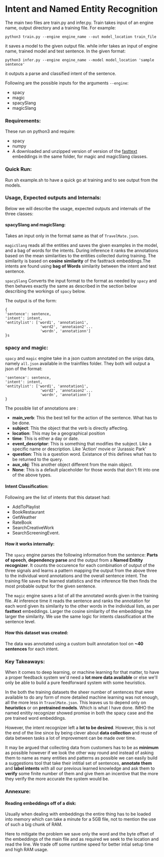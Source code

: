 # Intent and Named Entity Recognition
The main two files are train.py and infer.py. Train takes input of an engine name, output directory and a training file. For example:
```
python3 train.py --engine engine_name --out model_location train_file
```
it saves a model to the given output file.
while infer takes an input of engine name, trained model and test sentence.
In the given format:
```
python3 infer.py --engine engine_name --model model_location 'sample sentence'
```
it outputs a parse and classified intent of the sentence.

Following are the possible inputs for the arguments ```--engine```:
* spacy
* magic
* spacySlang
* magicSlang

### Requirements:
These run on python3 and require:
* spacy
* numpy
* A downloaded and unzipped version of version of the [fasttext](https://s3-us-west-1.amazonaws.com/fasttext-vectors/crawl-300d-2M.vec.zip) embeddings in the same folder, for magic and magicSlang classes.

### Quick Run:
Run sh example.sh to have a quick go at training and to see output from the models.

### Usage, Expected outputs and Internals:
Below we will describe the usage, expected outputs and internals of the three classes:

#### spacySlang and magicSlang:
Takes an input only in the format same as that of ```TravelMate.json```.

```magicSlang``` reads all the entities and saves the given examples in the model, and a bag of words for the intents.
During inference it ranks the annotations based on the mean similarities to the entities collected during training. The similarity is based on **cosine similarity** of the fasttrack embeddings.The intents are found using **bag of Words** similarity between the intent and test sentence.

```spacySlang``` Converts the input format to the format as needed by ```spacy``` and then behaves exactly the same as described in the section below describing the workings of ```spacy``` below.

The output is of the form:
```
{
'sentence': sentence,
'intent': intent,
'entitylist': ['word1', 'annotation1',
                'word2', 'annotaion2'...
                'wordn', 'annotationn']
}s
```



### spacy and magic:
```spacy``` and ```magic``` engine take in a json custom annotated on the snips data, namely ```all.json``` available in the trainfiles
folder. They both will output a json of the format:

```{
'sentence': sentence,
'intent': intent,
'entitylist': ['word1', 'annotation1',
                'word2', 'annotaion2'...
                'wordn', 'annotationn']
}
```
The possible list of annotations are :

* **main_verb**: This the best tell for the action of the sentence. What has to be done.
* **subject**: This the object that the verb is directly affecting.
* **location**: This may be a geographical position
* **time**: This is either a day or date.
* **event_descriptor**: This is something that modifies the subject. Like a specific name or description. Like 'Action' movie or 'Jurassic Park'
* **question**: This is a question word. Existance of this defines what has to be returned to the query.
* **aux_obj**: This another object different from the main object.
* **None**: This is a default placeholder for those words that don't fit into one of the above types.

#### Intent Classification:
Following are the list of intents that this dataset had:
* AddToPlaylist
* BookRestaurant
* GetWeather
* RateBook
* SearchCreativeWork
* SearchScreeningEvent.

#### How it works internally:
The ```spacy``` engine parses the following information from the sentence:
**Parts of speech**, **dependency parse** and the output from a **Named Enitity recognizer**.
It counts the occurence for each combination of output of the three signals and learns
a pattern mapping the output from the above three to the individual word annotations
and the overall sentence intent.
The training file saves the learned statistics and the inference file then finds
the most probable output for the given sentence.

The ```magic``` engine saves a list of all the annotated words given in the training file.
At inference time it reads the sentence and ranks the annotation for each word given
its similarity to the other words in the individual lists, as per **fasttext** embeddings.
Larger the cosine similarity of the embeddings the larger the similarity.
We use the same logic for intents classification at the sentence level.

#### How this dataset was created:
The data was annotated using a custom built annotation tool on **~40 sentences** for each intent.

### Key Takeaways:
When it comes to deep learning, or machine learning for that matter, to have a proper feedback system we'd need a **lot more data available** or else we'll only be able to build a pure feedforward system with some heuristics.

In the both the training datasets the sheer number of sentences that were available to do any form of more detailed machine learning was not enough, all the more less in ```TravelMate.json```. This leaves us to depend only on **heuristics** or on **pretrained models**. Which is what I have done. IMHO the named enitity recognizer showed promise in both the spacy case and the pre trained word embeddings.

However, the intent recognizer left a **lot to be desired**. However, this is not the end of the line since by being clever about **data collection** and reuse of data between tasks a lot of improvement can be made over time.

It may be argued that collecting data from customers has to be as **minimum** as possible however if we look the other way round and instead of asking them to name as many entities and patterns as possible we can easily build a suggestions tool that take their intitial set of sentences, **annotate them** and **label intents** with all our previous learned knowledge and ask them to **verify** some finite number of them and give them an incentive that the more they verify the more accurate the system would be.

### Annexure:
#### Reading embeddings off of a disk:
Usually when dealing with embeddings the entire thing has to be loaded into memory which can take a minute for a 5GB file, not to mention the use of such a big chunk of RAM.

Here to mitigate the problem we save only the word and the byte offset of the embeddings of the main file and as required we seek to the location and read the line. We trade off some runtime speed for better intial setup time and high RAM usage.
